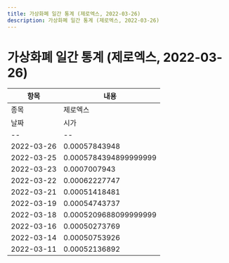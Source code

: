 ```yaml
---
title: 가상화폐 일간 통계 (제로엑스, 2022-03-26)
description: 가상화폐 일간 통계 (제로엑스, 2022-03-26)
---
```


가상화폐 일간 통계 (제로엑스, 2022-03-26)
===

|항목|내용|
|--|--|
|종목|제로엑스||마켓|USDT-ZRX||종류|일 단위 캔들||기간|2022-03-11T09:00:00 - 2022-03-26T09:00:00|
|날짜|시가|저가|고가|종가|비고|
|--|--|--|--|--|--|
|2022-03-26|0.00057843948|0.00057843948|0.00057843948|0.00057843948|    |
|2022-03-25|0.0005784394899999999|0.00057843948|0.0007014901099999999|0.00057843948|    |
|2022-03-23|0.0007007943|0.000530567|0.0007007943|0.000530567|    |
|2022-03-22|0.00062227747|0.0005433951299999999|0.00062227747|0.0005433951299999999|    |
|2022-03-21|0.00051418481|0.00051418481|0.00051418481|0.00051418481|    |
|2022-03-19|0.00054743737|0.00054743737|0.00054743737|0.00054743737|    |
|2022-03-18|0.0005209688099999999|0.0005209688099999999|0.0005209688099999999|0.0005209688099999999|    |
|2022-03-16|0.00050273769|0.00050273769|0.00050753926|0.00050753926|    |
|2022-03-14|0.00050753926|0.00050753926|0.00050753926|0.00050753926|    |
|2022-03-11|0.00052136892|0.00052136892|0.00052136892|0.00052136892|    |
